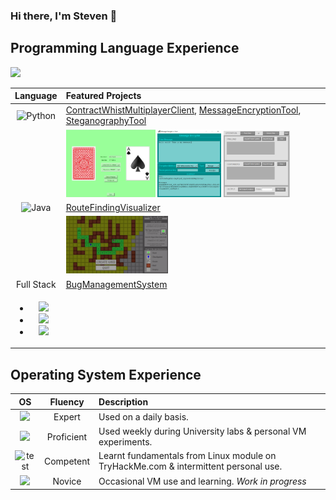 ### Hi there, I'm Steven 👋

## Programming Language Experience
<img width="47%" src="https://github-readme-stats.vercel.app/api/top-langs/?username=stevenbuttifint&layout=compact&langs_count=9&card_width=400" />


| Language | Featured Projects |
|   :---:  |  :--- |
| <img alt="Python" src="https://img.shields.io/badge/python-3670A0?style=for-the-badge&logo=python&logoColor=ffdd54"/> | [ContractWhistMultiplayerClient](https://github.com/StevenButtifint/contract-whist-multiplayer-client),  [MessageEncryptionTool](https://github.com/StevenButtifint/message-encryption-tool),  [SteganographyTool](https://github.com/StevenButtifint/steganography-tool) |
|  | <img width="35%" src="https://github.com/stevenbuttifint/contract-whist-multiplayer-client/blob/main/res/images/screenshots/offline_demo.gif" /> <img width="25%" src="https://github.com/stevenbuttifint/message-encryption-tool/blob/main/res/screenshots/AES_enc.JPG?raw=true" /> <img width="26%" src="https://github.com/stevenbuttifint/steganography-tool/blob/main/res/screenshots/pack.PNG?raw=true" />|
| <img alt="Java" src="https://img.shields.io/badge/java-%23ED8B00.svg?style=for-the-badge&logo=java&logoColor=white/"> | [RouteFindingVisualizer](https://github.com/StevenButtifint/route-finding-visualizer)  |
| | <img width="40%" src="https://github.com/stevenbuttifint/route-finding-visualizer/blob/main/src/res/demoVideo.gif" />|
| Full Stack | [BugManagementSystem](https://github.com/StevenButtifint/bug-management-system) |
| <ul><li><img src="https://img.shields.io/badge/react-%2320232a.svg?style=for-the-badge&logo=react&logoColor=%2361DAFB"/></li><li> <img src="https://img.shields.io/badge/node.js-6DA55F?style=for-the-badge&logo=node.js&logoColor=white" /></li><li> <img src="https://img.shields.io/badge/javascript-%23323330.svg?style=for-the-badge&logo=javascript&logoColor=%23F7DF1E" /> </li></ui>| |

## Operating System Experience

| OS | Fluency  | Description |
|   :---:  |     :---:      |  :--- |
| <img src="https://img.shields.io/badge/Windows-0078D6?style=for-the-badge&logo=windows&logoColor=white"/> | Expert | Used on a daily basis.    |
| <img src="https://img.shields.io/badge/Ubuntu-E95420?style=for-the-badge&logo=ubuntu&logoColor=white"/> | Proficient | Used weekly during University labs & personal VM experiments. |
| <img title="test" src="https://img.shields.io/badge/Linux-FCC624?style=for-the-badge&logo=linux&logoColor=black"/> | Competent | Learnt fundamentals from Linux module on TryHackMe.com & intermittent personal use. |
| <img src="https://img.shields.io/badge/Kali-268BEE?style=for-the-badge&logo=kalilinux&logoColor=white"/> | Novice | Occasional VM use and learning. *Work in progress* |


[comment]: <> (references:)
[comment]: <> (user stats source: https://github.com/anuraghazra/github-readme-stats)
[comment]: <> (badges source: https://github.com/Ileriayo/markdown-badges)

[comment]: <> (no align arg allows for new line indent)

